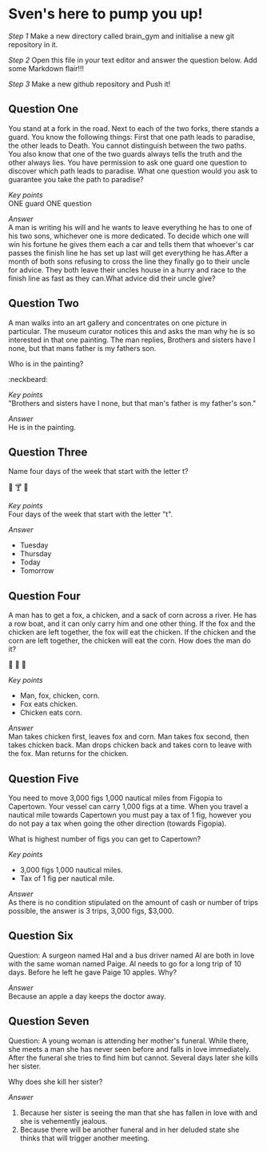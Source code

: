 # Sven's here to pump you up!

_Step 1_
Make a new directory called brain_gym and initialise a new git repository in it.

_Step 2_
Open this file in your text editor and answer the question below. Add some Markdown flair!!!

_Step 3_
Make a new github repository and Push it!

## Question One
You stand at a fork in the road. Next to each of the two forks, there stands a guard. You know the following things: First that one path leads to paradise, the other leads to Death. You cannot distinguish between the two paths. You also know that one of the two guards always tells the truth and the other always lies. You have permission to ask one guard one question to discover which path leads to paradise. What one question would you ask to guarantee you take the path to paradise?

_Key points_  
ONE guard ONE question

_Answer_  
A man is writing his will and he wants to leave everything he has to one of his two sons, whichever one is more dedicated. To decide which one will win his fortune he gives them each a car and tells them that whoever's car passes the finish line he has set up last will get everything he has.After a month of both sons refusing to cross the line they finally go to their uncle for advice. They both leave their uncles house in a hurry and race to the finish line as fast as they can.What advice did their uncle give?


## Question Two
A man walks into an art gallery and concentrates on one picture in particular. The museum curator notices this and asks the man why he is so interested in that one painting. The man replies, Brothers and sisters have I none, but that mans father is my fathers son.

Who is in the painting?

:neckbeard:

_Key points_  
"Brothers and sisters have I none, but that man's father is my father's son."

_Answer_  
He is in the painting.


## Question Three
Name four days of the week that start with the letter t?

:hamburger: :cocktail: :beer:

_Key points_  
Four days of the week that start with the letter "t".

_Answer_  
- Tuesday
- Thursday
- Today
- Tomorrow


## Question Four
A man has to get a fox, a chicken, and a sack of corn across a river. He has a row boat, and it can only carry him and one other thing. If the fox and the chicken are left together, the fox will eat the chicken. If the chicken and the corn are left together, the chicken will eat the corn. How does the man do it?

:chicken: :wolf: :corn:

_Key points_  
- Man, fox, chicken, corn.
- Fox eats chicken.
- Chicken eats corn.

_Answer_  
Man takes chicken first, leaves fox and corn.
Man takes fox second, then takes chicken back.
Man drops chicken back and takes corn to leave with the fox.
Man returns for the chicken.


## Question Five

You need to move 3,000 figs 1,000 nautical miles from Figopia to Capertown. Your vessel can carry 1,000 figs at a time. When you travel a nautical mile towards Capertown you must pay a tax of 1 fig, however you do not pay a tax when going the other direction (towards Figopia).

What is highest number of figs you can get to Capertown?

_Key points_  
- 3,000 figs 1,000 nautical miles.
- Tax of 1 fig per nautical mile.

_Answer_  
As there is no condition stipulated on the amount of cash or number of trips possible, the answer is 3 trips, 3,000 figs, $3,000.


## Question Six

Question: A surgeon named Hal and a bus driver named Al are both in love with the same woman named Paige. Al needs to go for a long trip of 10 days. Before he left he gave Paige 10 apples. Why?

_Answer_  
Because an apple a day keeps the doctor away.


## Question Seven

Question: A young woman is attending her mother's funeral. While there, she meets a man she has never seen before and falls in love immediately. After the funeral she tries to find him but cannot. Several days later she kills her sister.

Why does she kill her sister?

_Answer_  
1. Because her sister is seeing the man that she has fallen in love with and she is vehemently jealous.
2. Because there will be another funeral and in her deluded state she thinks that will trigger another meeting.
